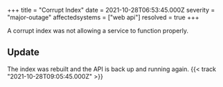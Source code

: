 +++
title = "Corrupt Index"
date = 2021-10-28T06:53:45.000Z
severity = "major-outage"
affectedsystems = ["web api"]
resolved = true
+++

A corrupt index was not allowing a service to function properly.

## Update

The index was rebuilt and the API is back up and running again. {{< track "2021-10-28T09:05:45.000Z" >}}
